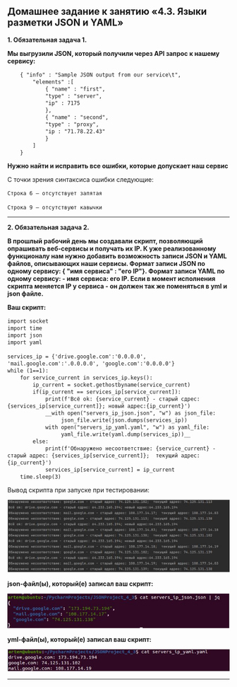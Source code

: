 ## Домашнее задание к занятию «4.3. Языки разметки JSON и YAML»

__1. Обязательная задача 1.__

__Мы выгрузили JSON, который получили через API запрос к нашему сервису:__
```
    { "info" : "Sample JSON output from our service\t",
        "elements" :[
            { "name" : "first",
            "type" : "server",
            "ip" : 7175 
            },
            { "name" : "second",
            "type" : "proxy",
            "ip : "71.78.22.43"
            }
        ]
    }

```
__Нужно найти и исправить все ошибки, которые допускает наш сервис__

С точки зрения синтаксиса ошибки следующие:

    Строка 6 – отсутствует запятая

    Строка 9 – отсутствуют кавычки
________________________ 

__2. Обязательная задача 2.__	

__В прошлый рабочий день мы создавали скрипт, позволяющий опрашивать веб-сервисы и получать их IP. К уже реализованному функционалу нам нужно добавить возможность записи JSON и YAML файлов, описывающих наши сервисы. Формат записи JSON по одному сервису: { "имя сервиса" : "его IP"}. Формат записи YAML по одному сервису: - имя сервиса: его IP. Если в момент исполнения скрипта меняется IP у сервиса - он должен так же поменяться в yml и json файле.__

__Ваш скрипт:__
```
import socket
import time
import json
import yaml

services_ip = {'drive.google.com':'0.0.0.0', 'mail.google.com':'.0.0.0.0', 'google.com':'0.0.0.0'}
while (1==1):
    for service_current in services_ip.keys():
        ip_current = socket.gethostbyname(service_current)
        if(ip_current == services_ip[service_current]):
            print(f'Всё ok: {service_current} - старый сдрес: {services_ip[service_current]}; новый адрес:{ip_current}')
            __with open("servers_ip_json.json", "w") as json_file:
                 json_file.write(json.dumps(services_ip))
            with open("servers_ip_yaml.yaml", "w") as yaml_file:
                 yaml_file.write(yaml.dump(services_ip))__
        else:
            print(f'Обнаружено несоответствие: {service_current} - старый адрес: {services_ip[service_current]};  текущий адрес: {ip_current}')
            services_ip[service_current] = ip_current
    time.sleep(3)
```

Вывод скрипта при запуске при тестировании:

![4_3_1](pictures/4_3_1.JPG)

__json-файл(ы), который(е) записал ваш скрипт:__

![4_3_2](pictures/4_3_2.JPG)

__yml-файл(ы), который(е) записал ваш скрипт:__

![4_3_3](pictures/4_3_3.JPG)
________________________ 
